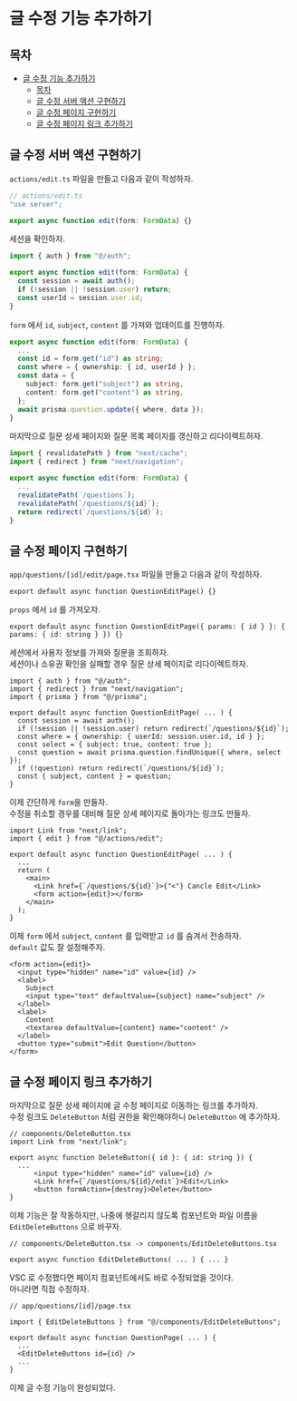 # 글 수정 기능 추가하기

## 목차

- [글 수정 기능 추가하기](#글-수정-기능-추가하기)
  - [목차](#목차)
  - [글 수정 서버 액션 구현하기](#글-수정-서버-액션-구현하기)
  - [글 수정 페이지 구현하기](#글-수정-페이지-구현하기)
  - [글 수정 페이지 링크 추가하기](#글-수정-페이지-링크-추가하기)

## 글 수정 서버 액션 구현하기

`actions/edit.ts` 파일을 만들고 다음과 같이 작성하자.

```ts
// actions/edit.ts
"use server";

export async function edit(form: FormData) {}
```

세션을 확인하자.

```ts
import { auth } from "@/auth";

export async function edit(form: FormData) {
  const session = await auth();
  if (!session || !session.user) return;
  const userId = session.user.id;
}
```

`form` 에서 `id`, `subject`, `content` 를 가져와 업데이트를 진행하자.

```ts
export async function edit(form: FormData) {
  ...
  const id = form.get("id") as string;
  const where = { ownership: { id, userId } };
  const data = {
    subject: form.get("subject") as string,
    content: form.get("content") as string,
  };
  await prisma.question.update({ where, data });
}
```

마지막으로 질문 상세 페이지와 질문 목록 페이지를 갱신하고 리다이렉트하자.

```ts
import { revalidatePath } from "next/cache";
import { redirect } from "next/navigation";

export async function edit(form: FormData) {
  ...
  revalidatePath(`/questions`);
  revalidatePath(`/questions/${id}`);
  return redirect(`/questions/${id}`);
}
```

## 글 수정 페이지 구현하기

`app/questions/[id]/edit/page.tsx` 파일을 만들고 다음과 같이 작성하자.

```tsx
export default async function QuestionEditPage() {}
```

`props` 에서 `id` 를 가져오자.

```tsx
export default async function QuestionEditPage({ params: { id } }: { params: { id: string } }) {}
```

세션에서 사용자 정보를 가져와 질문을 조회하자.  
세션이나 소유권 확인을 실패할 경우 질문 상세 페이지로 리다이렉트하자.

```tsx
import { auth } from "@/auth";
import { redirect } from "next/navigation";
import { prisma } from "@/prisma";

export default async function QuestionEditPage( ... ) {
  const session = await auth();
  if (!session || !session.user) return redirect(`/questions/${id}`);
  const where = { ownership: { userId: session.user.id, id } };
  const select = { subject: true, content: true };
  const question = await prisma.question.findUnique({ where, select });
  if (!question) return redirect(`/questions/${id}`);
  const { subject, content } = question;
}
```

이제 간단하게 `form`을 만들자.  
수정을 취소할 경우를 대비해 질문 상세 페이지로 돌아가는 링크도 만들자.

```tsx
import Link from "next/link";
import { edit } from "@/actions/edit";

export default async function QuestionEditPage( ... ) {
  ...
  return (
    <main>
      <Link href={`/questions/${id}`}>{"<"} Cancle Edit</Link>
      <form action={edit}></form>
    </main>
  );
}
```

이제 `form` 에서 `subject`, `content` 를 입력받고 `id` 를 숨겨서 전송하자.  
`default` 값도 잘 설정해주자.

```tsx
<form action={edit}>
  <input type="hidden" name="id" value={id} />
  <label>
    Subject
    <input type="text" defaultValue={subject} name="subject" />
  </label>
  <label>
    Content
    <textarea defaultValue={content} name="content" />
  </label>
  <button type="submit">Edit Question</button>
</form>
```

## 글 수정 페이지 링크 추가하기

마지막으로 질문 상세 페이지에 글 수정 페이지로 이동하는 링크를 추가하자.  
수정 링크도 `DeleteButton` 처럼 권한을 확인해야하니 `DeleteButton` 에 추가하자.

```tsx
// components/DeleteButton.tsx
import Link from "next/link";

export async function DeleteButton({ id }: { id: string }) {
  ...
      <input type="hidden" name="id" value={id} />
      <Link href={`/questions/${id}/edit`}>Edit</Link>
      <button formAction={destroy}>Delete</button>
}
```

이제 기능은 잘 작동하지만, 나중에 헷갈리지 않도록 컴포넌트와 파일 이름을 `EditDeleteButtons` 으로 바꾸자.

```tsx
// components/DeleteButton.tsx -> components/EditDeleteButtons.tsx

export async function EditDeleteButtons( ... ) { ... }
```

VSC 로 수정했다면 페이지 컴포넌트에서도 바로 수정되었을 것이다.  
아니라면 직접 수정하자.

```tsx
// app/questions/[id]/page.tsx

import { EditDeleteButtons } from "@/components/EditDeleteButtons";

export default async function QuestionPage( ... ) {
  ...
  <EditDeleteButtons id={id} />
  ...
}
```

이제 글 수정 기능이 완성되었다.
